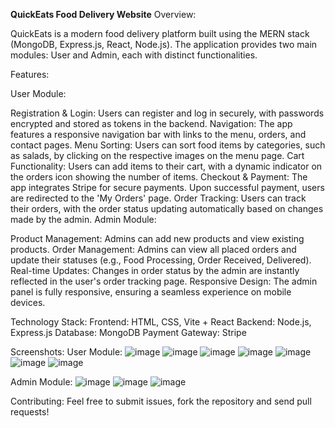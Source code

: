 **QuickEats Food Delivery Website**
Overview:

QuickEats is a modern food delivery platform built using the MERN stack (MongoDB, Express.js, React, Node.js). The application provides two main modules: User and Admin, each with distinct functionalities.

Features:

User Module:

Registration & Login: Users can register and log in securely, with passwords encrypted and stored as tokens in the backend.
Navigation: The app features a responsive navigation bar with links to the menu, orders, and contact pages.
Menu Sorting: Users can sort food items by categories, such as salads, by clicking on the respective images on the menu page.
Cart Functionality: Users can add items to their cart, with a dynamic indicator on the orders icon showing the number of items.
Checkout & Payment: The app integrates Stripe for secure payments. Upon successful payment, users are redirected to the 'My Orders' page.
Order Tracking: Users can track their orders, with the order status updating automatically based on changes made by the admin.
Admin Module:

Product Management: Admins can add new products and view existing products.
Order Management: Admins can view all placed orders and update their statuses (e.g., Food Processing, Order Received, Delivered).
Real-time Updates: Changes in order status by the admin are instantly reflected in the user's order tracking page.
Responsive Design: The admin panel is fully responsive, ensuring a seamless experience on mobile devices.

Technology Stack:
Frontend: HTML, CSS, Vite + React
Backend: Node.js, Express.js
Database: MongoDB
Payment Gateway: Stripe

Screenshots:
User Module:
![image](https://github.com/user-attachments/assets/7c96d9cd-02ff-4660-912a-f44c4c720aed)
![image](https://github.com/user-attachments/assets/08a555f3-b26d-471c-83c2-2b6d1d2dc1a4)
![image](https://github.com/user-attachments/assets/f2de2f6f-ceb0-4af1-a408-649555e17b10)
![image](https://github.com/user-attachments/assets/ba399496-7212-4eee-a224-3e3d16d8d904)
![image](https://github.com/user-attachments/assets/5e8b66b9-1357-4e5b-9444-f66214a2087c)
![image](https://github.com/user-attachments/assets/d6f5173d-57c5-48d0-99c2-9418da01588f)
![image](https://github.com/user-attachments/assets/08bc67fa-2291-41d8-828e-b05689ca7479)

Admin Module:
![image](https://github.com/user-attachments/assets/e9c17db4-fe87-4f3c-97a5-2c59c6b263c6)
![image](https://github.com/user-attachments/assets/b678956b-3db6-4f64-a887-3b8f3412fa30)
![image](https://github.com/user-attachments/assets/ffd1b327-4b14-452f-acf5-5bc590619a45)



Contributing:
Feel free to submit issues, fork the repository and send pull requests!
